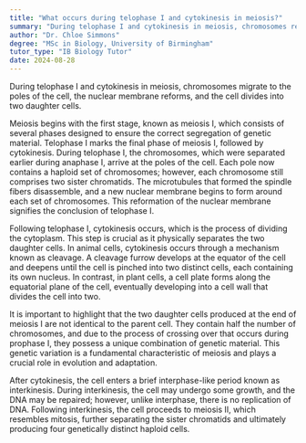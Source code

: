 ```yaml
---
title: "What occurs during telophase I and cytokinesis in meiosis?"
summary: "During telophase I and cytokinesis in meiosis, chromosomes reach the poles, the nuclear membrane reforms, and the cell divides."
author: "Dr. Chloe Simmons"
degree: "MSc in Biology, University of Birmingham"
tutor_type: "IB Biology Tutor"
date: 2024-08-28
---
```


During telophase I and cytokinesis in meiosis, chromosomes migrate to the poles of the cell, the nuclear membrane reforms, and the cell divides into two daughter cells.

Meiosis begins with the first stage, known as meiosis I, which consists of several phases designed to ensure the correct segregation of genetic material. Telophase I marks the final phase of meiosis I, followed by cytokinesis. During telophase I, the chromosomes, which were separated earlier during anaphase I, arrive at the poles of the cell. Each pole now contains a haploid set of chromosomes; however, each chromosome still comprises two sister chromatids. The microtubules that formed the spindle fibers disassemble, and a new nuclear membrane begins to form around each set of chromosomes. This reformation of the nuclear membrane signifies the conclusion of telophase I.

Following telophase I, cytokinesis occurs, which is the process of dividing the cytoplasm. This step is crucial as it physically separates the two daughter cells. In animal cells, cytokinesis occurs through a mechanism known as cleavage. A cleavage furrow develops at the equator of the cell and deepens until the cell is pinched into two distinct cells, each containing its own nucleus. In contrast, in plant cells, a cell plate forms along the equatorial plane of the cell, eventually developing into a cell wall that divides the cell into two.

It is important to highlight that the two daughter cells produced at the end of meiosis I are not identical to the parent cell. They contain half the number of chromosomes, and due to the process of crossing over that occurs during prophase I, they possess a unique combination of genetic material. This genetic variation is a fundamental characteristic of meiosis and plays a crucial role in evolution and adaptation.

After cytokinesis, the cell enters a brief interphase-like period known as interkinesis. During interkinesis, the cell may undergo some growth, and the DNA may be repaired; however, unlike interphase, there is no replication of DNA. Following interkinesis, the cell proceeds to meiosis II, which resembles mitosis, further separating the sister chromatids and ultimately producing four genetically distinct haploid cells.
    